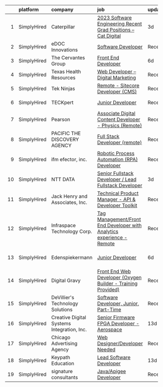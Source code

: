

|    | platform    | company                                    | job                                                                                                                                                                                 | update_time   | location                     |
|---:|:------------|:-------------------------------------------|:------------------------------------------------------------------------------------------------------------------------------------------------------------------------------------|:--------------|:-----------------------------|
|  1 | SimplyHired | Caterpillar                                | [2023 Software Engineering Recent Grad Positions – Cat Digital](https://www.simplyhired.com/job/pl0VIKXg-quyb8H01VGVLM0hvb-d3wWCR8x8Cw8Qumlcp3Knq2eorA?q=digital+developer)         | 3d            | Chicago, IL                  |
|  2 | SimplyHired | eDOC Innovations                           | [Software Developer](https://www.simplyhired.com/job/ZqQxYngNL0Fir3Su0iWpRdQPSqJZJtm2mQbrwO3y_ocSpV1aMHEChA?q=digital+developer)                                                    | Recently      | Middlebury, VT               |
|  3 | SimplyHired | The Cervantes Group                        | [Front End Developer](https://www.simplyhired.com/job/EHes8FMJl3fRNjnLWkX5Wqmps73MXfPJtWGgSDSsobkRnG7DBrHkGQ?q=digital+developer)                                                   | 6d            | Puerto Rico                  |
|  4 | SimplyHired | Texas Health Resources                     | [Web Developer – Digital Marketing](https://www.simplyhired.com/job/w4WOM17XV2Wr-8rg7kOQQeczWrYxVtMb-Pq8NU7INNzMHjDpm1RxSw?q=digital+developer)                                     | Recently      | Arlington, TX                |
|  5 | SimplyHired | Tek Ninjas                                 | [Remote - Sitecore Developer (CMS)](https://www.simplyhired.com/job/QW9ey71R2-OUbEAGgrmFbtkugHi2nOnHBhhDwtzCy6v5bat-AQpvuQ?q=digital+developer)                                     | Recently      | Des Moines, IA               |
|  6 | SimplyHired | TECKpert                                   | [Junior Developer](https://www.simplyhired.com/job/QWjGrKU4rJqw1cOdHRpoXMIIDtru2VALySXcCaKfB8orNxLvh2CHGw?q=digital+developer)                                                      | Recently      | Des Moines, IA               |
|  7 | SimplyHired | Pearson                                    | [Associate Digital Content Developer - Physics (Remote)](https://www.simplyhired.com/job/NiD27_jExhO7Ow90yc6Gq84XCqrn5azLddvq9wSuTEB2dywhmiy8JA?q=digital+developer)                | Recently      | Des Moines, IA +51 locations |
|  8 | SimplyHired | PACIFIC THE DISCOVERY AGENCY               | [Full Stack Developer (remote)](https://www.simplyhired.com/job/almg9UNFqaNRQ_9UkoxMgDgj6G794hLlQEVvWN6NPERPPA6FFQU68g?q=digital+developer)                                         | Recently      | San Diego, CA                |
|  9 | SimplyHired | ifm efector, inc.                          | [Robotic Process Automation (RPA) Developer](https://www.simplyhired.com/job/il4Z7UIBdJrZ0yJq4bKvqErfrrtOg5NbBx4FioTIIcQ8YaMS7KH5mw?q=digital+developer)                            | Recently      | Malvern, PA                  |
| 10 | SimplyHired | NTT DATA                                   | [Senior Fullstack Developer / Lead Fullstack Developer](https://www.simplyhired.com/job/uN2PqnGJYK8O_kttaoca8AgSgK8Ek1u5xgotLdSBAHGpI5Trdg0lag?q=digital+developer)                 | 3d            | Frisco, TX                   |
| 11 | SimplyHired | Jack Henry and Associates, Inc.            | [Technical Product Manager - API & Developer Toolkit](https://www.simplyhired.com/job/uI3z-sv7zQC2AiG5zBwWyGhHKgdJP6_T_gaXFYbenJ6hYFgRGWZc5A?q=digital+developer)                   | Recently      | Cedar Falls, IA              |
| 12 | SimplyHired | Infraspace Technology Corp.                | [Tag Management/Front End Developer with Analytics experience - Remote](https://www.simplyhired.com/job/Cu7itxEW102ZUOxteCMpwJQqy_xLF9JYTXq7yX0nCsfuq192tATk7Q?q=digital+developer) | Recently      | Minneapolis, MN              |
| 13 | SimplyHired | Edenspiekermann                            | [Junior Developer](https://www.simplyhired.com/job/dNMCV7QaoZ3WV1spkbo8qKpYOWLYhWvv2TIqCc6Ez8ZhSdjOAV_fHg?q=digital+developer)                                                      | 6d            | Los Angeles, CA +1 location  |
| 14 | SimplyHired | Digital Gravy                              | [Front End Web Developer (Oxygen Builder - Training Provided)](https://www.simplyhired.com/job/WFNUWoaXeifz1jRoSBk5sAK-w2Axyn5ouIkKJCcmG6Uj6C3fkSuR-A?q=digital+developer)          | Recently      | United States                |
| 15 | SimplyHired | DeVillier's Technology Solutions           | [Software Developer, Junior, Part-Time](https://www.simplyhired.com/job/n3QjirEF9CwcOz3IPoRAuyDAimMDiOtuGoZO5HJ-2RQf7ZUYDZ-7gA?q=digital+developer)                                 | Recently      | Remote                       |
| 16 | SimplyHired | Creative Digital Systems Integration, Inc. | [Senior Firmware FPGA Developer - Aerospace](https://www.simplyhired.com/job/UsVCZ8SLwz7Gj4yZ52MGFbEekfrjhw3Ffg2ZnsE0tZlUCTaXnlviLA?q=digital+developer)                            | 13d           | Simi Valley, CA              |
| 17 | SimplyHired | Chicago Advertising Agency                 | [Web Designer/Developer Needed](https://www.simplyhired.com/job/3WomrldDVp_gZau2C1LngZoA36zG91ldOR1uxfIywCG-c5eoqglKUw?q=digital+developer)                                         | Recently      | Remote                       |
| 18 | SimplyHired | Keypath Education                          | [Lead Software Developer](https://www.simplyhired.com/job/G-5BrLOGTthl-VnS4Y1wQcssnQIq5ZuRMCrDjbc5ThCdahiDTKCEsw?q=digital+developer)                                               | 13d           | Schaumburg, IL               |
| 19 | SimplyHired | signature consultants                      | [Java/Apigee Developer](https://www.simplyhired.com/job/hGiscLXwTrlZsf38xTOos4FqXo1p3PnG0q4aY_Guyfn4m7BH-aHVBg?q=digital+developer)                                                 | Recently      | Chicago, IL                  |